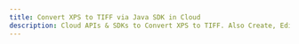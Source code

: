 ---title: Convert XPS to TIFF via Java SDK in Clouddescription: Cloud APIs & SDKs to Convert XPS to TIFF. Also Create, Edit & Render Microsoft Word & OpenOffice documents in the Cloud.---
